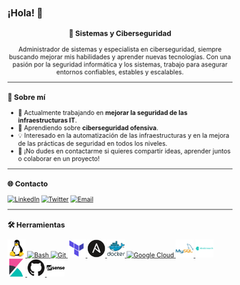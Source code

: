 ## ¡Hola! 👋

<h3 align="center">🚀 Sistemas y Ciberseguridad</h3>

<p align="center">
  Administrador de sistemas y especialista en ciberseguridad, siempre buscando mejorar mis habilidades y aprender nuevas tecnologías. Con una pasión por la seguridad informática y los sistemas, trabajo para asegurar entornos confiables, estables y escalables.
</p>

---

### 💬 Sobre mí
- 🔭 Actualmente trabajando en **mejorar la seguridad de las infraestructuras IT**.
- 🌱 Aprendiendo sobre **ciberseguridad ofensiva**.
- 💡 Interesado en la automatización de las infraestructuras y en la mejora de las prácticas de seguridad en todos los niveles.
- 💬 ¡No dudes en contactarme si quieres compartir ideas, aprender juntos o colaborar en un proyecto!

---

### 🌐 Contacto
<p align="left">
  <a href="#" target="_blank"><img src="https://cdn.jsdelivr.net/npm/simple-icons@3.0.1/icons/linkedin.svg" alt="LinkedIn" width="40" height="40"/></a>
  <a href="#" target="_blank"><img src="https://cdn.jsdelivr.net/npm/simple-icons@3.0.1/icons/twitter.svg" alt="Twitter" width="40" height="40"/></a>
  <a href="#" target="_blank"><img src="https://cdn.jsdelivr.net/npm/simple-icons@3.0.1/icons/gmail.svg" alt="Email" width="40" height="40"/></a>
</p>

---

### 🛠️ Herramientas
<p align="left"> 
  <a href="https://www.linux.org/" target="_blank" rel="noreferrer"> <img src="https://raw.githubusercontent.com/devicons/devicon/master/icons/linux/linux-original.svg" alt="Linux" width="40" height="40"/> </a> 
  <a href="https://www.gnu.org/software/bash/" target="_blank" rel="noreferrer"> <img src="https://www.vectorlogo.zone/logos/gnu_bash/gnu_bash-icon.svg" alt="Bash" width="40" height="40"/> </a> 
  <a href="https://git-scm.com/" target="_blank" rel="noreferrer"> <img src="https://www.vectorlogo.zone/logos/git-scm/git-scm-icon.svg" alt="Git" width="40" height="40"/> </a> 
  <a href="https://www.terraform.io/" target="_blank" rel="noreferrer"> <img src="https://raw.githubusercontent.com/devicons/devicon/refs/heads/master/icons/terraform/terraform-original.svg" alt="Terraform" width="40" height="40"/> </a>
  <a href="https://www.ansible.com/" target="_blank" rel="noreferrer"> <img src="https://raw.githubusercontent.com/devicons/devicon/refs/heads/master/icons/ansible/ansible-original.svg" alt="Ansible" width="40" height="40"/> </a> 
  <a href="https://www.docker.com/" target="_blank" rel="noreferrer"> <img src="https://raw.githubusercontent.com/devicons/devicon/master/icons/docker/docker-original-wordmark.svg" alt="Docker" width="40" height="40"/> </a> 
  <a href="https://cloud.google.com" target="_blank" rel="noreferrer"> <img src="https://www.vectorlogo.zone/logos/google_cloud/google_cloud-icon.svg" alt="Google Cloud" width="40" height="40"/> </a> 
  <a href="https://www.mysql.com/" target="_blank" rel="noreferrer"> <img src="https://raw.githubusercontent.com/devicons/devicon/master/icons/mysql/mysql-original-wordmark.svg" alt="MySQL" width="40" height="40"/> </a> 
  <a href="https://www.elastic.co/es/elasticsearch" target="_blank" rel="noreferrer"> <img src="https://raw.githubusercontent.com/devicons/devicon/refs/heads/master/icons/elasticsearch/elasticsearch-plain-wordmark.svg" alt="Elasticsearch" width="40" height="40"/> </a>
  <a href="https://www.elastic.co/es/kibana" target="_blank" rel="noreferrer"> <img src="https://raw.githubusercontent.com/devicons/devicon/refs/heads/master/icons/kibana/kibana-original.svg" alt="Kibana" width="40" height="40"/> </a>
  <a href="https://github.com/" target="_blank" rel="noreferrer"> <img src="https://raw.githubusercontent.com/devicons/devicon/refs/heads/master/icons/github/github-original.svg" alt="GitHub" width="40" height="40"/> </a>
  <a href="https://www.pfsense.org/" target="_blank" rel="noreferrer"> <img src="https://raw.githubusercontent.com/devicons/devicon/refs/heads/master/icons/pfsense/pfsense-original-wordmark.svg" alt="pfSense" width="40" height="40"/> </a>
</p>

